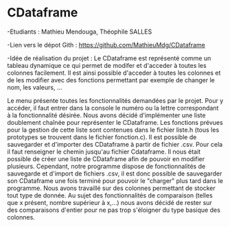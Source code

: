 # CDataframe

-Etudiants : Mathieu Mendouga, Théophile SALLES

-Lien vers le dépot Gith : https://github.com/MathieuMdg/CDataframe

-Idée de réalisation du projet : Le CDataframe est représenté comme un tableau dynamique ce qui permet de modifer et d'acceder à toutes les colonnes facilement. Il est ainsi possible d'acceder à toutes les colonnes et de les modifier avec des fonctions permettant par exemple de changer le nom, les valeurs, ...


  Le menu présente toutes les fonctionnalités demandées par le projet. Pour y accéder, il faut entrer dans la console le numéro ou la lettre correspondant à la fonctionnalité désirée. Nous avons décidé d'implémenter une liste doublement chaînée pour représenter le CDataframe. Les fonctions prévues pour la gestion de cette liste sont contenues dans le fichier liste.h (tous les prototypes se trouvent dans le fichier fonction.c). Il est possible de sauvegarder et d'importer des CDataframe à partir de fichier .csv. Pour cela il faut renseigner le chemin jusqu'au fichier Cdataframe. Il nous était possible de créer une liste de CDataframe afin de pouvoir en modifier plusieurs. Cependant, notre programme dispose de fonctionnalités de sauvegarde et d'import de fichiers .csv, il est donc possible de sauvegarder son CDataframe une fois terminé pour pouvoir le "charger" plus tard dans le programme. Nous avons travaillé sur des colonnes permettant de stocker tout type de donnée. Au sujet des fonctionnalités de comparaison (telles que x présent, nombre supérieur à x,...) nous avons décidé de rester sur des comparaisons d'entier pour ne pas trop s'éloigner du type basique des colonnes. 
